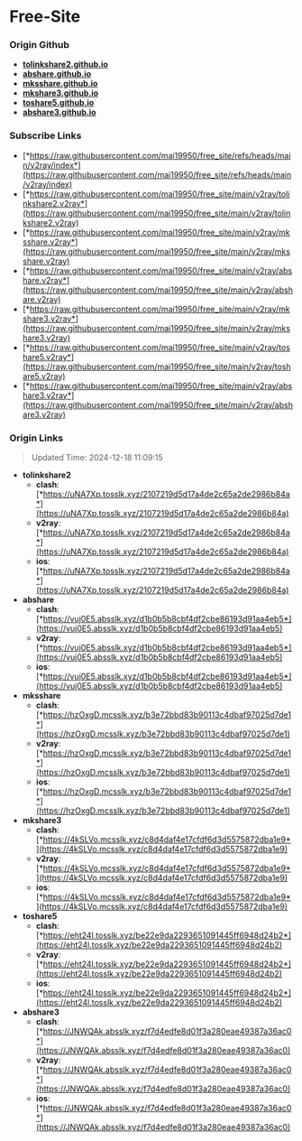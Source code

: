 # Free-Site

### Origin Github

- [**tolinkshare2.github.io**](https://github.com/tolinkshare2/tolinkshare2.github.io)
- [**abshare.github.io**](https://github.com/abshare/abshare.github.io)
- [**mksshare.github.io**](https://github.com/mksshare/mksshare.github.io)
- [**mkshare3.github.io**](https://github.com/mkshare3/mkshare3.github.io)
- [**toshare5.github.io**](https://github.com/toshare5/toshare5.github.io)
- [**abshare3.github.io**](https://github.com/abshare3/abshare3.github.io)

### Subscribe Links

- [*https://raw.githubusercontent.com/mai19950/free_site/refs/heads/main/v2ray/index*](https://raw.githubusercontent.com/mai19950/free_site/refs/heads/main/v2ray/index)
- [*https://raw.githubusercontent.com/mai19950/free_site/main/v2ray/tolinkshare2.v2ray*](https://raw.githubusercontent.com/mai19950/free_site/main/v2ray/tolinkshare2.v2ray)
- [*https://raw.githubusercontent.com/mai19950/free_site/main/v2ray/mksshare.v2ray*](https://raw.githubusercontent.com/mai19950/free_site/main/v2ray/mksshare.v2ray)
- [*https://raw.githubusercontent.com/mai19950/free_site/main/v2ray/abshare.v2ray*](https://raw.githubusercontent.com/mai19950/free_site/main/v2ray/abshare.v2ray)
- [*https://raw.githubusercontent.com/mai19950/free_site/main/v2ray/mkshare3.v2ray*](https://raw.githubusercontent.com/mai19950/free_site/main/v2ray/mkshare3.v2ray)
- [*https://raw.githubusercontent.com/mai19950/free_site/main/v2ray/toshare5.v2ray*](https://raw.githubusercontent.com/mai19950/free_site/main/v2ray/toshare5.v2ray)
- [*https://raw.githubusercontent.com/mai19950/free_site/main/v2ray/abshare3.v2ray*](https://raw.githubusercontent.com/mai19950/free_site/main/v2ray/abshare3.v2ray)

### Origin Links

> Updated Time: 2024-12-18 11:09:15

- **tolinkshare2**
  - **clash**: [*https://uNA7Xp.tosslk.xyz/2107219d5d17a4de2c65a2de2986b84a*](https://uNA7Xp.tosslk.xyz/2107219d5d17a4de2c65a2de2986b84a)
  - **v2ray**: [*https://uNA7Xp.tosslk.xyz/2107219d5d17a4de2c65a2de2986b84a*](https://uNA7Xp.tosslk.xyz/2107219d5d17a4de2c65a2de2986b84a)
  - **ios**: [*https://uNA7Xp.tosslk.xyz/2107219d5d17a4de2c65a2de2986b84a*](https://uNA7Xp.tosslk.xyz/2107219d5d17a4de2c65a2de2986b84a)
- **abshare**
  - **clash**: [*https://vuj0E5.absslk.xyz/d1b0b5b8cbf4df2cbe86193d91aa4eb5*](https://vuj0E5.absslk.xyz/d1b0b5b8cbf4df2cbe86193d91aa4eb5)
  - **v2ray**: [*https://vuj0E5.absslk.xyz/d1b0b5b8cbf4df2cbe86193d91aa4eb5*](https://vuj0E5.absslk.xyz/d1b0b5b8cbf4df2cbe86193d91aa4eb5)
  - **ios**: [*https://vuj0E5.absslk.xyz/d1b0b5b8cbf4df2cbe86193d91aa4eb5*](https://vuj0E5.absslk.xyz/d1b0b5b8cbf4df2cbe86193d91aa4eb5)
- **mksshare**
  - **clash**: [*https://hzOxgD.mcsslk.xyz/b3e72bbd83b90113c4dbaf97025d7de1*](https://hzOxgD.mcsslk.xyz/b3e72bbd83b90113c4dbaf97025d7de1)
  - **v2ray**: [*https://hzOxgD.mcsslk.xyz/b3e72bbd83b90113c4dbaf97025d7de1*](https://hzOxgD.mcsslk.xyz/b3e72bbd83b90113c4dbaf97025d7de1)
  - **ios**: [*https://hzOxgD.mcsslk.xyz/b3e72bbd83b90113c4dbaf97025d7de1*](https://hzOxgD.mcsslk.xyz/b3e72bbd83b90113c4dbaf97025d7de1)
- **mkshare3**
  - **clash**: [*https://4kSLVo.mcsslk.xyz/c8d4daf4e17cfdf6d3d5575872dba1e9*](https://4kSLVo.mcsslk.xyz/c8d4daf4e17cfdf6d3d5575872dba1e9)
  - **v2ray**: [*https://4kSLVo.mcsslk.xyz/c8d4daf4e17cfdf6d3d5575872dba1e9*](https://4kSLVo.mcsslk.xyz/c8d4daf4e17cfdf6d3d5575872dba1e9)
  - **ios**: [*https://4kSLVo.mcsslk.xyz/c8d4daf4e17cfdf6d3d5575872dba1e9*](https://4kSLVo.mcsslk.xyz/c8d4daf4e17cfdf6d3d5575872dba1e9)
- **toshare5**
  - **clash**: [*https://eht24l.tosslk.xyz/be22e9da2293651091445ff6948d24b2*](https://eht24l.tosslk.xyz/be22e9da2293651091445ff6948d24b2)
  - **v2ray**: [*https://eht24l.tosslk.xyz/be22e9da2293651091445ff6948d24b2*](https://eht24l.tosslk.xyz/be22e9da2293651091445ff6948d24b2)
  - **ios**: [*https://eht24l.tosslk.xyz/be22e9da2293651091445ff6948d24b2*](https://eht24l.tosslk.xyz/be22e9da2293651091445ff6948d24b2)
- **abshare3**
  - **clash**: [*https://JNWQAk.absslk.xyz/f7d4edfe8d01f3a280eae49387a36ac0*](https://JNWQAk.absslk.xyz/f7d4edfe8d01f3a280eae49387a36ac0)
  - **v2ray**: [*https://JNWQAk.absslk.xyz/f7d4edfe8d01f3a280eae49387a36ac0*](https://JNWQAk.absslk.xyz/f7d4edfe8d01f3a280eae49387a36ac0)
  - **ios**: [*https://JNWQAk.absslk.xyz/f7d4edfe8d01f3a280eae49387a36ac0*](https://JNWQAk.absslk.xyz/f7d4edfe8d01f3a280eae49387a36ac0)
